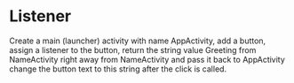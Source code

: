 # Listener
Create a main (launcher) activity with name AppActivity, add a button, assign a listener to the button, return the string value Greeting from NameActivity right away from NameActivity and pass it back to AppActivity
change the button text to this string after the click is called.
